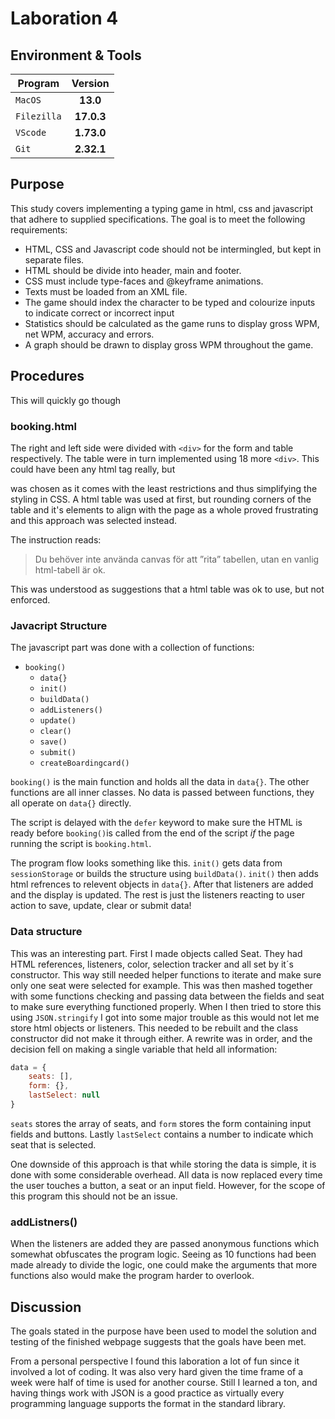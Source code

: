 # Laboration 4

## Environment & Tools


| Program |  Version   |
|--------|:----------:| 
| `MacOS` |  **13.0**  | 
| `Filezilla` | **17.0.3** |
| `VScode` | **1.73.0** |
| `Git`    | **2.32.1** |


## Purpose

This study covers implementing a typing game in html, css and javascript that adhere to supplied specifications. The goal is to meet the following requirements:

- HTML, CSS and Javascript code should not be intermingled, but kept in separate files.
- HTML should be divide into header, main and footer.
- CSS must include type-faces and @keyframe animations.
- Texts must be loaded from an XML file.
- The game should index the character to be typed and colourize inputs to indicate correct or incorrect input
- Statistics should be calculated as the game runs to display gross WPM, net WPM, accuracy and errors.
- A graph should be drawn to display gross WPM throughout the game.

## Procedures

This will quickly go though

### booking.html

The right and left side were divided with `<div>` for the form and table respectively. The table were in turn implemented using 18 more `<div>`. This could have been any html tag really, but <div> was chosen as it comes with the least restrictions and thus simplifying the styling in CSS. A html table was used at first, but rounding corners of the table and it's elements to align with the page as a whole proved frustrating and this approach was selected instead.

The instruction reads:
>Du behöver inte använda canvas för att ”rita” tabellen, utan en vanlig html-tabell är ok. 

This was understood as suggestions that a html table was ok to use, but not enforced. 


### Javacript Structure

The javascript part was done with a collection of functions:
- `booking()`
    - `data{}`
    - `init()`
    - `buildData()`
    - `addListeners()`
    - `update()`
    - `clear()`
    - `save()`
    - `submit()`
    - `createBoardingcard()`

`booking()` is the main function and holds all the data in `data{}`. The other functions are all inner classes. No data is passed between functions, they all operate on `data{}` directly. 

The script is delayed with the `defer` keyword to make sure the HTML is ready before `booking()`is called from the end of the script _if_ the page running the script is `booking.html`.

The program flow looks something like this. `init()` gets data from `sessionStorage` or builds the structure using `buildData()`. `init()` then adds html refrences to relevent objects in `data{}`. After that listeners are added and the display is updated. The rest is just the listeners reacting to user action to save, update, clear or submit data! 

### Data structure
This was an interesting part. First I made objects called Seat. They had HTML references, listeners, color, selection tracker and all set by it´s constructor. This way still needed helper functions to iterate and make sure only one seat were selected for example. This was then mashed together with some functions checking and passing data between the fields and seat to make sure everything functioned properly. When I then tried to store this using `JSON.stringify` I got into some major trouble as this would not let me store html objects or listeners. This needed to be rebuilt and the class constructor did not make it through either. A rewrite was in order, and the decision fell on making a single variable that held all information: 
```javascript
data = {
    seats: [],
    form: {},
    lastSelect: null
}
```
`seats` stores the array of seats, and `form` stores the form containing input fields and buttons. Lastly `lastSelect` contains a number to indicate which seat that is selected.

One downside of this approach is that while storing the data is simple, it is done with some considerable overhead. All data is now replaced every time the user touches a button, a seat or an input field. However, for the scope of this program this should not be an issue.


### addListners()
When the listeners are added they are passed anonymous functions which somewhat obfuscates the program logic. Seeing as 10 functions had been made already to divide the logic, one could make the arguments that more functions also would make the program harder to overlook.


## Discussion

The goals stated in the purpose have been used to model the solution and testing of the finished webpage suggests that the goals have been met.

 From a personal perspective I found this laboration a lot of fun since it involved a lot of coding. It was also very hard given the time frame of a week were half of time is used for another course. Still I learned a ton, and having things work with JSON is a good practice as virtually every programming language supports the format in the standard library.